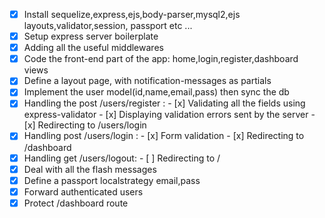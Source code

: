 - [x] Install sequelize,express,ejs,body-parser,mysql2,ejs layouts,validator,session, passport etc ...
- [x] Setup express server boilerplate
- [x] Adding all the useful middlewares
- [x] Code the front-end part of the app: home,login,register,dashboard views
- [x] Define a layout page, with notification-messages as partials
- [x] Implement the user model(id,name,email,pass) then sync the db
- [x] Handling the post /users/register :
        - [x] Validating all the fields using express-validator
        - [x] Displaying validation errors sent by the server
        - [x] Redirecting to /users/login
- [x] Handling post /users/login :
        - [x] Form validation
        - [x] Redirecting to /dashboard
- [x] Handling get /users/logout:
        - [ ] Redirecting to /
- [x] Deal with all the flash messages
- [x] Define a passport localstrategy email,pass
- [x] Forward authenticated users
- [x] Protect /dashboard route
